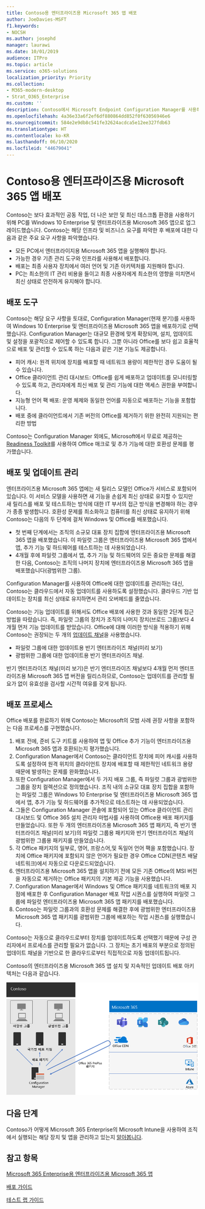 ```yaml
---
title: Contoso용 엔터프라이즈용 Microsoft 365 앱 배포
author: JoeDavies-MSFT
f1.keywords:
- NOCSH
ms.author: josephd
manager: laurawi
ms.date: 10/01/2019
audience: ITPro
ms.topic: article
ms.service: o365-solutions
localization_priority: Priority
ms.collection:
- M365-modern-desktop
- Strat_O365_Enterprise
ms.custom: ''
description: Contoso에서 Microsoft Endpoint Configuration Manager를 사용하여 엔터프라이즈용 Microsoft 365 앱을 배포하는 방식을 이해합니다.
ms.openlocfilehash: 4a36e33a6f2ef6df880864dd852f0f63056946e6
ms.sourcegitcommit: 584e2e9db8c541fe32624acdca5e12ee327fdb63
ms.translationtype: HT
ms.contentlocale: ko-KR
ms.lasthandoff: 06/10/2020
ms.locfileid: "44679041"
---
```

# <a name="microsoft-365-apps-for-enterprise-deployment-for-contoso"></a>Contoso용 엔터프라이즈용 Microsoft 365 앱 배포

Contoso는 보다 효과적인 공동 작업, 더 나은 보안 및 최신 데스크톱 환경을 사용하기 위해 PC를 Windows 10 Enterprise 및 엔터프라이즈용 Microsoft 365 앱으로 업그레이드했습니다. Contoso는 해당 인프라 및 비즈니스 요구를 파악한 후 배포에 대한 다음과 같은 주요 요구 사항을 파악했습니다.

- 모든 PC에서 엔터프라이지용 Microsoft 365 앱을 실행해야 합니다.
- 가능한 경우 기존 관리 도구와 인프라를 사용해서 배포합니다.
- 배포는 최종 사용자 장치에서 여러 언어 및 기존 아키텍처를 지원해야 합니다.
- PC는 최소한의 IT 관리 비용을 들이고 최종 사용자에게 최소한의 영향을 미치면서 최신 상태로 안전하게 유지해야 합니다.

## <a name="deployment-tools"></a>배포 도구

Contoso는 해당 요구 사항을 토대로, Configuration Manager(현재 분기)를 사용하여 Windows 10 Enterprise 및 엔터프라이즈용 Microsoft 365 앱을 배포하기로 선택했습니다. Configuration Manager는 대규모 환경에 맞게 확장되며, 설치, 업데이트 및 설정을 포괄적으로 제어할 수 있도록 합니다. 그뿐 아니라 Office를 보다 쉽고 효율적으로 배포 및 관리할 수 있도록 하는 다음과 같은 기본 기능도 제공합니다.

- 피어 캐시: 원격 위치에 장치를 배포할 때 네트워크 용량이 제한적인 경우 도움이 될 수 있습니다.
- Office 클라이언트 관리 대시보드: Office를 쉽게 배포하고 업데이트를 모니터링할 수 있도록 하고, 관리자에게 최신 배포 및 관리 기능에 대한 액세스 권한을 부여합니다.
- 지능형 언어 팩 배포: 운영 체제와 동일한 언어를 자동으로 배포하는 기능을 포함합니다.
- 배포 중에 클라이언트에서 기존 버전의 Office를 제거하기 위한 완전히 지원되는 편리한 방법

Contoso는 Configuration Manager 외에도, Microsoft에서 무료로 제공하는 [Readiness Toolkit](https://docs.microsoft.com/deployoffice/readiness-toolkit-application-compatibility-microsoft-365-apps)를 사용하여 Office 매크로 및 추가 기능에 대한 호환성 문제를 평가했습니다.

## <a name="managing-the-deployment-and-updates"></a>배포 및 업데이트 관리

엔터프라이즈용 Microsoft 365 앱에는 새 릴리스 모델인 Office가 서비스로 포함되어 있습니다. 이 서비스 모델을 사용하면 새 기능을 손쉽게 최신 상태로 유지할 수 있지만 새 릴리스를 배포 및 테스트하는 방식에 대한 IT 부서의 접근 방식을 변경해야 하는 경우가 종종 발생합니다. 호환성 문제를 최소화하고 컴퓨터를 최신 상태로 유지하기 위해 Contoso는 다음의 두 단계에 걸쳐 Windows 및 Office를 배포했습니다. 

- 첫 번째 단계에서는 조직의 소규모 대표 장치 집합에 엔터프라이즈용 Microsoft 365 앱을 배포했습니다. 이 파일럿 그룹은 엔터프라이즈용 Microsoft 365 앱에서 앱, 추가 기능 및 하드웨어를 테스트하는 데 사용되었습니다.
- 4개월 후에 파일럿 그룹에서 앱, 추가 기능 및 하드웨어의 모든 중요한 문제를 해결한 다음, Contoso는 조직의 나머지 장치에 엔터프라이즈용 Microsoft 365 앱을 배포했습니다(광범위한 그룹). 

Configuration Manager를 사용하여 Office에 대한 업데이트를 관리하는 대신, Contoso는 클라우드에서 자동 업데이트를 사용하도록 설정했습니다. 클라우드 기반 업데이트는 장치를 최신 상태로 유지하면서 관리 오버헤드를 줄였습니다. 

Contoso는 기능 업데이트를 위해서도 Office 배포에 사용한 것과 동일한 2단계 접근 방법을 따랐습니다. 즉, 파일럿 그룹의 장치가 조직의 나머지 장치(브로드 그룹)보다 4개월 먼저 기능 업데이트를 받았습니다. Office에 대해 이러한 방식을 적용하기 위해 Contoso는 권장되는 두 개의 [업데이트 채널](https://docs.microsoft.com/DeployOffice/overview-update-channels)을 사용했습니다. 

- 파일럿 그룹에 대한 업데이트용 반기 엔터프라이즈 채널(미리 보기) 
- 광범위한 그룹에 대한 업데이트용 반기 엔터프라이즈 채널. 

반기 엔터프라이즈 채널(미리 보기)은 반기 엔터프라이즈 채널보다 4개월 먼저 엔터프라이즈용 Microsoft 365 앱 버전을 릴리스하므로, Contoso는 업데이트를 관리할 필요가 없이 유효성을 검사할 시간적 여유를 갖게 됩니다. 

## <a name="deployment-process"></a>배포 프로세스

Office 배포를 완료하기 위해 Contoso는 Microsoft의 모범 사례 권장 사항을 포함하는 다음 프로세스를 구현했습니다.

1. 배포 전에, 준비 도구 키트를 사용하여 앱 및 Office 추가 기능이 엔터프라이즈용 Microsoft 365 앱과 호환되는지 평가했습니다.
2. Configuration Manager에서 Contoso는 클라이언트 장치에 피어 캐시를 사용하도록 설정하여 원격 위치의 클라이언트 장치에 배포할 때 제한적인 네트워크 용량 때문에 발생하는 문제를 완화했습니다. 
3. 또한 Configuration Manager에서 두 가지 배포 그룹, 즉 파일럿 그룹과 광범위한 그룹을 장치 컬렉션으로 정의했습니다. 조직 내의 소규모 대표 장치 집합을 포함하는 파일럿 그룹은 Windows 10 Enterprise 및 엔터프라이즈용 Microsoft 365 앱에서 앱, 추가 기능 및 하드웨어를 추가적으로 테스트하는 데 사용되었습니다. 
4. 그들은 Configuration Manager 콘솔에 포함되어 있는 Office 클라이언트 관리 대시보드 및 Office 365 설치 관리자 마법사를 사용하여 Office용 배포 패키지를 만들었습니다. 또한 두 개의 엔터프라이즈용 Microsoft 365 앱 패키지, 즉 반기 엔터프라이즈 채널(미리 보기)의 파일럿 그룹용 패키지와 반기 엔터프라이즈 채널의 광범위한 그룹용 패키지를 만들었습니다. 
5. 각 Office 패키지의 일부로, 영어, 프랑스어,및 독일어 언어 팩을 포함했습니다. 장치에 Office 패키지에 포함되지 않은 언어가 필요한 경우 Office CDN(콘텐츠 배달 네트워크)에서 자동으로 다운로드되었습니다.
6. 엔터프라이즈용 Microsoft 365 앱을 설치하기 전에 모든 기존 Office의 MSI 버전을 자동으로 제거하는 Office 패키지의 기본 제공 기능을 사용했습니다.
7. Configuration Manager에서 Windows 및 Office 패키지를 네트워크의 배포 지점에 배포한 후 Configuration Manager 배포 작업 시퀀스를 실행하여 파일럿 그룹에 파일럿 엔터프라이즈용 Microsoft 365 앱 패키지를 배포했습니다.
8. Contoso는 파일럿 그룹과의 호환성 문제를 해결한 후에 광범위한 엔터프라이즈용 Microsoft 365 앱 패키지를 광범위한 그룹에 배포하는 작업 시퀀스를 실행했습니다.

Contoso는 자동으로 클라우드로부터 장치를 업데이트하도록 선택했기 때문에 구성 관리자에서 프로세스를 관리할 필요가 없습니다. 그 장치는 초기 배포의 부분으로 정의된 업데이트 채널을 기반으로 한 클라우드로부터 직접적으로 자동 업데이트됩니다. 

Contoso의 엔터프라이즈용 Microsoft 365 앱 설치 및 지속적인 업데이트 배포 아키텍처는 다음과 같습니다.

![Contoso의 엔터프라이즈용 Microsoft 365 앱 배포 인프라](../media/contoso-o365pp/contoso-o365pp-fig1.png)
 
## <a name="next-step"></a>다음 단계

Contoso가 어떻게 Microsoft 365 Enterprise의 Microsoft Intune을 사용하여 조직에서 실행되는 해당 장치 및 앱을 관리하고 있는지 [알아봅니다](contoso-mdm.md).

## <a name="see-also"></a>참고 항목

[Microsoft 365 Enterprise용 엔터프라이즈용 Microsoft 365 앱](office365proplus-infrastructure.md)

[배포 가이드](deploy-microsoft-365-enterprise.md)

[테스트 랩 가이드](m365-enterprise-test-lab-guides.md)
